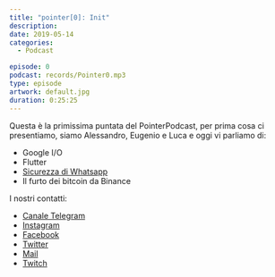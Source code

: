 ```yaml
---
title: "pointer[0]: Init"
description:
date: 2019-05-14
categories:
  - Podcast

episode: 0
podcast: records/Pointer0.mp3
type: episode
artwork: default.jpg
duration: 0:25:25
---
```


Questa è la primissima puntata del PointerPodcast, per prima cosa ci presentiamo, siamo Alessandro, Eugenio e Luca e oggi vi parliamo di:

- Google I/O
- Flutter
- [Sicurezza di Whatsapp](https://thehackernews.com/2019/05/hack-whatsapp-vulnerability.html?m=1)
- Il furto dei bitcoin da Binance


I nostri contatti:

- [Canale Telegram](https://t.me/PointerPodcast)
- [Instagram](https://www.instagram.com/pointerpodcast/)
- [Facebook](https://www.facebook.com/pointerPodcast/)
- [Twitter](https://twitter.com/PointerPodcast)
- [Mail](info@pointerpodcast.it)
- [Twitch](https://www.twitch.tv/pointerpodcast)

